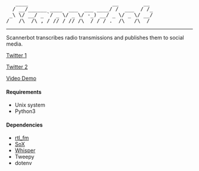 
<pre>
   ____                           __        __
  / __/______ ____  ___  ___ ____/ /  ___  / /_
 _\ \/ __/ _ `/ _ \/ _ \/ -_) __/ _ \/ _ \/ __/
/___/\__/\_,_/_//_/_//_/\__/_/ /_.__/\___/\__/ 
</pre>
---
Scannerbot transcribes radio transmissions and publishes them to social media.

[Twitter 1](https://twitter.com/sdscannerbot)

[Twitter 2](https://twitter.com/testscannerbot)

[Video Demo](https://youtu.be/BztbGC5vuCY)

#### Requirements
* Unix system
* Python3
#### Dependencies
* [rtl_fm](http://kmkeen.com/rtl-demod-guide/index.html)
* [SoX](https://sox.sourceforge.net/sox.html)
* [Whisper](https://github.com/openai/whisper)
* Tweepy
* dotenv
